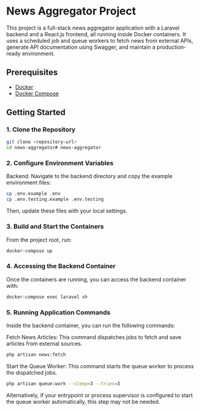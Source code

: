 # News Aggregator Project

This project is a full-stack news aggregator application with a Laravel backend and a React.js frontend, all running inside Docker containers. It uses a scheduled job and queue workers to fetch news from external APIs, generate API documentation using Swagger, and maintain a production-ready environment.

## Prerequisites

- [Docker](https://www.docker.com/)
- [Docker Compose](https://docs.docker.com/compose/)

## Getting Started

### 1. Clone the Repository

```bash
git clone <repository-url>
cd news-aggregator# news-aggregator
```
### 2. Configure Environment Variables
Backend:
Navigate to the backend directory and copy the example environment files:

```bash
cp .env.example .env
cp .env.testing.example .env.testing
```
Then, update these files with your local settings.


### 3. Build and Start the Containers
   From the project root, run:

```bash
docker-compose up
```


### 4. Accessing the Backend Container
   Once the containers are running, you can access the backend container with:

```bash
docker-compose exec laravel sh
```

### 5. Running Application Commands
   Inside the backend container, you can run the following commands:

Fetch News Articles:
This command dispatches jobs to fetch and save articles from external sources.

```bash
php artisan news:fetch
```
Start the Queue Worker:
This command starts the queue worker to process the dispatched jobs.

```bash
php artisan queue:work --sleep=3 --tries=3
```
Alternatively, if your entrypoint or process supervisor is configured to start the queue worker automatically, this step may not be needed.